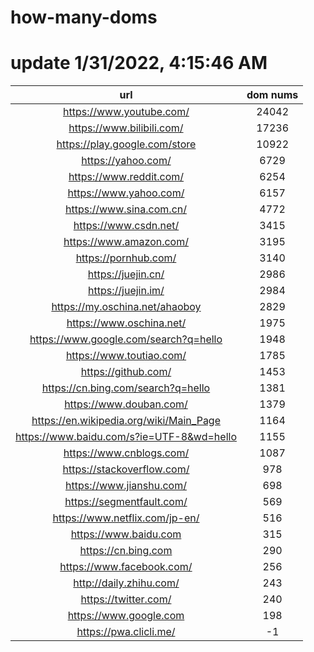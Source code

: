 # how-many-doms

# update 1/31/2022, 4:15:46 AM

url | dom nums
:-: | :-:
https://www.youtube.com/ | 24042
https://www.bilibili.com/ | 17236
https://play.google.com/store | 10922
https://yahoo.com/ | 6729
https://www.reddit.com/ | 6254
https://www.yahoo.com/ | 6157
https://www.sina.com.cn/ | 4772
https://www.csdn.net/ | 3415
https://www.amazon.com/ | 3195
https://pornhub.com/ | 3140
https://juejin.cn/ | 2986
https://juejin.im/ | 2984
https://my.oschina.net/ahaoboy | 2829
https://www.oschina.net/ | 1975
https://www.google.com/search?q=hello | 1948
https://www.toutiao.com/ | 1785
https://github.com/ | 1453
https://cn.bing.com/search?q=hello | 1381
https://www.douban.com/ | 1379
https://en.wikipedia.org/wiki/Main_Page | 1164
https://www.baidu.com/s?ie=UTF-8&wd=hello | 1155
https://www.cnblogs.com/ | 1087
https://stackoverflow.com/ | 978
https://www.jianshu.com/ | 698
https://segmentfault.com/ | 569
https://www.netflix.com/jp-en/ | 516
https://www.baidu.com | 315
https://cn.bing.com | 290
https://www.facebook.com/ | 256
http://daily.zhihu.com/ | 243
https://twitter.com/ | 240
https://www.google.com | 198
https://pwa.clicli.me/ | -1

